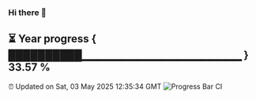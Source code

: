 ### Hi there 👋
⏳ Year progress { ██████████▁▁▁▁▁▁▁▁▁▁▁▁▁▁▁▁▁▁▁▁ } 33.57 %
---
⏰ Updated on Sat, 03 May 2025 12:35:34 GMT
![Progress Bar CI](https://github.com/liununu/liununu/workflows/Progress%20Bar%20CI/badge.svg)
